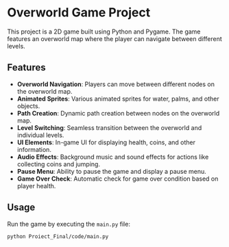 # Overworld Game Project

This project is a 2D game built using Python and Pygame. The game features an overworld map where the player can navigate between different levels.

## Features

- **Overworld Navigation**: Players can move between different nodes on the overworld map.
- **Animated Sprites**: Various animated sprites for water, palms, and other objects.
- **Path Creation**: Dynamic path creation between nodes on the overworld map.
- **Level Switching**: Seamless transition between the overworld and individual levels.
- **UI Elements**: In-game UI for displaying health, coins, and other information.
- **Audio Effects**: Background music and sound effects for actions like collecting coins and jumping.
- **Pause Menu**: Ability to pause the game and display a pause menu.
- **Game Over Check**: Automatic check for game over condition based on player health.

## Usage

Run the game by executing the `main.py` file:
```sh
python Proiect_Final/code/main.py
